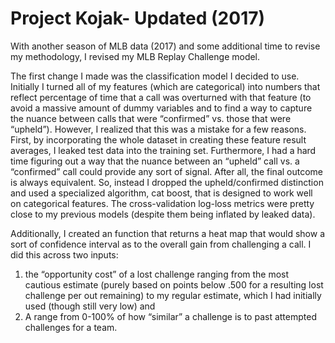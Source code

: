 # Project Kojak- Updated (2017)

With another season of MLB data (2017) and some additional time to revise my methodology, I revised my MLB Replay Challenge model.

The first change I made was the classification model I decided to use. Initially I turned all of my features (which are categorical) into numbers that reflect percentage of time that a call was overturned with that feature (to avoid a massive amount of dummy variables and to find a way to capture the nuance between calls that were “confirmed” vs. those that were “upheld”). However, I realized that this was a mistake for a few reasons. First, by incorporating the whole dataset in creating these feature result averages, I leaked test data into the training set. Furthermore, I had a hard time figuring out a way that the nuance between an “upheld” call vs. a “confirmed” call could provide any sort of signal. After all, the final outcome is always equivalent. So, instead I dropped the upheld/confirmed distinction and used a specialized algorithm, cat boost, that is designed to work well on categorical features. The cross-validation log-loss metrics were pretty close to my previous models (despite them being inflated by leaked data).

Additionally, I created an function that returns a heat map that would show a sort of confidence interval as to the overall gain from challenging a call. I did this across two inputs: 
1) the “opportunity cost” of a lost challenge ranging from the most cautious estimate (purely based on points below .500 for a resulting lost challenge per out remaining) to my regular estimate, which I had initially used (though still very low) and 
2) A range from 0-100% of how “similar” a challenge is to past attempted challenges for a team.
